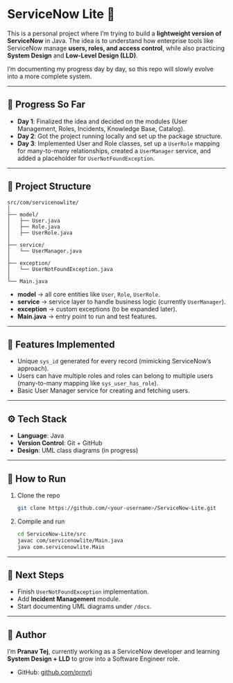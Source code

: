 # ServiceNow Lite 🚀

This is a personal project where I’m trying to build a **lightweight version of ServiceNow** in Java.
The idea is to understand how enterprise tools like ServiceNow manage **users, roles, and access control**, while also practicing **System Design** and **Low-Level Design (LLD)**.

I’m documenting my progress day by day, so this repo will slowly evolve into a more complete system.

---

## 📅 Progress So Far

* **Day 1**: Finalized the idea and decided on the modules (User Management, Roles, Incidents, Knowledge Base, Catalog).
* **Day 2**: Got the project running locally and set up the package structure.
* **Day 3**: Implemented User and Role classes, set up a `UserRole` mapping for many-to-many relationships, created a `UserManager` service, and added a placeholder for `UserNotFoundException`.

---

## 📂 Project Structure

```
src/com/servicenowlite/
│
├── model/
│   ├── User.java
│   ├── Role.java
│   ├── UserRole.java
│
├── service/
│   └── UserManager.java
│
├── exception/
│   └── UserNotFoundException.java
│
└── Main.java
```

* **model** → all core entities like `User`, `Role`, `UserRole`.
* **service** → service layer to handle business logic (currently `UserManager`).
* **exception** → custom exceptions (to be expanded later).
* **Main.java** → entry point to run and test features.

---

## 🔑 Features Implemented

* Unique `sys_id` generated for every record (mimicking ServiceNow’s approach).
* Users can have multiple roles and roles can belong to multiple users (many-to-many mapping like `sys_user_has_role`).
* Basic User Manager service for creating and fetching users.

---

## ⚙️ Tech Stack

* **Language**: Java
* **Version Control**: Git + GitHub
* **Design**: UML class diagrams (in progress)

---

## 🚀 How to Run

1. Clone the repo

   ```bash
   git clone https://github.com/<your-username>/ServiceNow-Lite.git
   ```
2. Compile and run

   ```bash
   cd ServiceNow-Lite/src
   javac com/servicenowlite/Main.java
   java com.servicenowlite.Main
   ```

---

## 🔮 Next Steps

* Finish `UserNotFoundException` implementation.
* Add **Incident Management** module.
* Start documenting UML diagrams under `/docs`.

---

## 👤 Author

I’m **Pranav Tej**, currently working as a ServiceNow developer and learning **System Design + LLD** to grow into a Software Engineer role.

* GitHub: [github.com/prnvtj](https://github.com/prnvtj)


